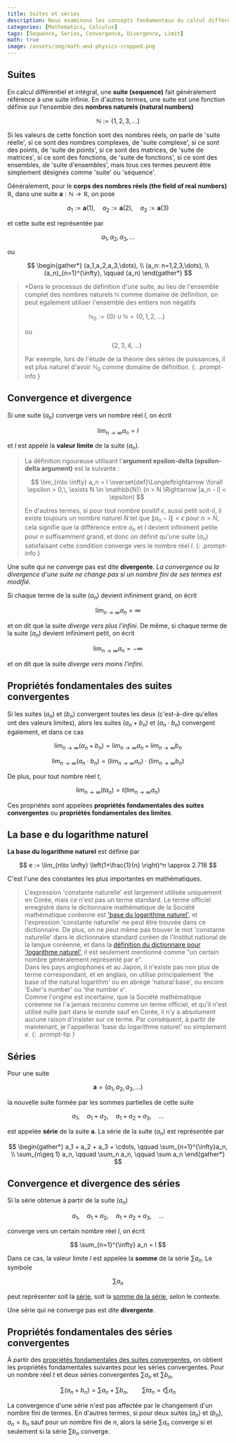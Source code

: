 ```yaml
---
title: Suites et séries
description: Nous examinons les concepts fondamentaux du calcul différentiel et intégral, tels que la définition des suites et séries, la convergence et la divergence des suites, la convergence et la divergence des séries, et la définition de la base e du logarithme naturel.
categories: [Mathematics, Calculus]
tags: [Sequence, Series, Convergence, Divergence, Limit]
math: true
image: /assets/img/math-and-physics-cropped.png
---
```


## Suites

En calcul différentiel et intégral, une **suite (sequence)** fait généralement référence à une suite infinie. En d'autres termes, une suite est une fonction définie sur l'ensemble des **nombres naturels (natural numbers)**

$$ \mathbb{N} := \{1,2,3,\dots\} $$

Si les valeurs de cette fonction sont des nombres réels, on parle de 'suite réelle', si ce sont des nombres complexes, de 'suite complexe', si ce sont des points, de 'suite de points', si ce sont des matrices, de 'suite de matrices', si ce sont des fonctions, de 'suite de fonctions', si ce sont des ensembles, de 'suite d'ensembles', mais tous ces termes peuvent être simplement désignés comme 'suite' ou 'séquence'.

Généralement, pour le **corps des nombres réels (the field of real numbers)** $\mathbb{R}$, dans une suite $\mathbf{a}: \mathbb{N} \to \mathbb{R}$, on pose

$$ a_1 := \mathbf{a}(1), \quad a_2 := \mathbf{a}(2), \quad a_3 := \mathbf{a}(3) $$

et cette suite est représentée par

$$ a_1,\, a_2,\, a_3,\, \dots $$

ou

$$ \begin{gather*}
(a_1,a_2,a_3,\dots), \\
(a_n: n=1,2,3,\dots), \\
(a_n)_{n=1}^{\infty}, \qquad (a_n)
\end{gather*} $$

> *Dans le processus de définition d'une suite, au lieu de l'ensemble complet des nombres naturels $\mathbb{N}$ comme domaine de définition, on peut également utiliser l'ensemble des entiers non négatifs
>
> $$ \mathbb{N}_0 := \{0\} \cup \mathbb{N} = \{0,1,2,\dots\} $$
>
> ou
>
> $$\{2,3,4,\dots \}$$
>
> Par exemple, lors de l'étude de la théorie des séries de puissances, il est plus naturel d'avoir $\mathbb{N}_0$ comme domaine de définition.
{: .prompt-info }

## Convergence et divergence

Si une suite $(a_n)$ converge vers un nombre réel $l$, on écrit

$$ \lim_{n\to \infty} a_n = l $$

et $l$ est appelé la **valeur limite** de la suite $(a_n)$.

> La définition rigoureuse utilisant l'**argument epsilon-delta (epsilon-delta argument)** est la suivante :
>
> $$ \lim_{n\to \infty} a_n = l \overset{def}\Longleftrightarrow \forall \epsilon > 0,\, \exists N \in \mathbb{N}\ (n > N \Rightarrow |a_n - l| < \epsilon) $$
>
> En d'autres termes, si pour tout nombre positif $\epsilon$, aussi petit soit-il, il existe toujours un nombre naturel $N$ tel que $\|a_n - l \| < \epsilon$ pour $n>N$, cela signifie que la différence entre $a_n$ et $l$ devient infiniment petite pour $n$ suffisamment grand, et donc on définit qu'une suite $(a_n)$ satisfaisant cette condition converge vers le nombre réel $l$.
{: .prompt-info }

Une suite qui ne converge pas est dite **divergente**. *La convergence ou la divergence d'une suite ne change pas si un nombre fini de ses termes est modifié.*

Si chaque terme de la suite $(a_n)$ devient infiniment grand, on écrit

$$ \lim_{n\to \infty} a_n = \infty $$

et on dit que la suite *diverge vers plus l'infini*. De même, si chaque terme de la suite $(a_n)$ devient infiniment petit, on écrit

$$ \lim_{n\to \infty} a_n = -\infty $$

et on dit que la suite *diverge vers moins l'infini*.

## Propriétés fondamentales des suites convergentes

Si les suites $(a_n)$ et $(b_n)$ convergent toutes les deux (c'est-à-dire qu'elles ont des valeurs limites), alors les suites $(a_n + b_n)$ et $(a_n \cdot b_n)$ convergent également, et dans ce cas

$$ \lim_{n\to \infty} (a_n + b_n) = \lim_{n\to \infty} a_n + \lim_{n\to \infty} b_n \label{eqn:props_of_conv_series_1}\tag{1}$$

$$ \lim_{n\to \infty} (a_n \cdot b_n) = \left(\lim_{n\to \infty} a_n \right) \cdot \left(\lim_{n\to \infty} b_n \right) \label{eqn:props_of_conv_series_2}\tag{2}$$

De plus, pour tout nombre réel $t$,

$$ \lim_{n\to \infty} (t a_n) = t\left(\lim_{n\to \infty} a_n \right) \label{eqn:props_of_conv_series_3}\tag{3}$$

Ces propriétés sont appelées **propriétés fondamentales des suites convergentes** ou **propriétés fondamentales des limites**.

## La base e du logarithme naturel

**La base du logarithme naturel** est définie par

$$ e := \lim_{n\to \infty} \left(1+\frac{1}{n} \right)^n \approx 2.718 $$

C'est l'une des constantes les plus importantes en mathématiques.

> L'expression 'constante naturelle' est largement utilisée uniquement en Corée, mais ce n'est pas un terme standard. Le terme officiel enregistré dans le dictionnaire mathématique de la Société mathématique coréenne est ['base du logarithme naturel'](https://www.kms.or.kr/mathdict/list.html?key=kname&keyword=%EC%9E%90%EC%97%B0%EB%A1%9C%EA%B7%B8%EC%9D%98+%EB%B0%91), et l'expression 'constante naturelle' ne peut être trouvée dans ce dictionnaire. De plus, on ne peut même pas trouver le mot 'constante naturelle' dans le dictionnaire standard coréen de l'Institut national de la langue coréenne, et dans la [définition du dictionnaire pour 'logarithme naturel'](https://stdict.korean.go.kr/search/searchView.do?pageSize=10&searchKeyword=%EC%9E%90%EC%97%B0%EB%A1%9C%EA%B7%B8), il est seulement mentionné comme "un certain nombre généralement représenté par e".  
> Dans les pays anglophones et au Japon, il n'existe pas non plus de terme correspondant, et en anglais, on utilise principalement 'the base of the natural logarithm' ou en abrégé 'natural base', ou encore 'Euler's number' ou 'the number $e$'.  
> Comme l'origine est incertaine, que la Société mathématique coréenne ne l'a jamais reconnu comme un terme officiel, et qu'il n'est utilisé nulle part dans le monde sauf en Corée, il n'y a absolument aucune raison d'insister sur ce terme. Par conséquent, à partir de maintenant, je l'appellerai 'base du logarithme naturel' ou simplement $e$.
{: .prompt-tip }

## Séries

Pour une suite

$$ \mathbf{a} = (a_1, a_2, a_3, \dots) $$

la nouvelle suite formée par les sommes partielles de cette suite

$$ a_1, \quad a_1 + a_2, \quad a_1 + a_2 + a_3, \quad \dots $$

est appelée **série** de la suite $\mathbf{a}$. La série de la suite $(a_n)$ est représentée par

$$ \begin{gather*}
a_1 + a_2 + a_3 + \cdots, \qquad \sum_{n=1}^{\infty}a_n, \\
\sum_{n\geq 1} a_n, \qquad \sum_n a_n, \qquad \sum a_n 
\end{gather*} $$

## Convergence et divergence des séries

Si la série obtenue à partir de la suite $(a_n)$

$$ a_1, \quad a_1 + a_2, \quad a_1 + a_2 + a_3, \quad \dots $$

converge vers un certain nombre réel $l$, on écrit

$$ \sum_{n=1}^{\infty} a_n = l $$

Dans ce cas, la valeur limite $l$ est appelée la **somme** de la série $\sum a_n$. Le symbole

$$ \sum a_n $$

peut représenter soit la <u>série</u>, soit la <u>somme de la série</u>, selon le contexte.

Une série qui ne converge pas est dite **divergente**.

## Propriétés fondamentales des séries convergentes

À partir des [propriétés fondamentales des suites convergentes](#propriétés-fondamentales-des-suites-convergentes), on obtient les propriétés fondamentales suivantes pour les séries convergentes. Pour un nombre réel $t$ et deux séries convergentes $\sum a_n$ et $\sum b_n$,

$$ \sum(a_n + b_n) = \sum a_n + \sum b_n, \qquad \sum ta_n = t\sum a_n $$

La convergence d'une série n'est pas affectée par le changement d'un nombre fini de termes. En d'autres termes, si pour deux suites $(a_n)$ et $(b_n)$, $a_n=b_n$ sauf pour un nombre fini de $n$, alors la série $\sum a_n$ converge si et seulement si la série $\sum b_n$ converge.
